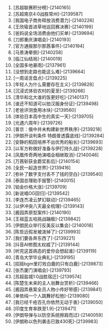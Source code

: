 
1. [苏超联赛积分榜]-[2140165]
1. [苏超南京4:0战胜常州]-[2139587]
1. [我国电子商务释放消费潜力]-[2140226]
1. [王欣瑜首进草地巡回赛决赛]-[2140199]
1. [爸妈说全场消费由他们买单]-[2139694]
1. [刀郎重庆演唱会]-[2140193]
1. [官方通报那尔那茜事件]-[2140194]
1. [马景涛晕倒]-[2140258]
1. [临江仙结局]-[2140019]
1. [全国多地暴雨]-[2137961]
1. [没想到走路也能这么难]-[2139664]
1. [一周谣言盘点]-[2139225]
1. [年轻人为什么需要存在主义]-[2139828]
1. [沉浸式体验农村的夏至]-[2139266]
1. [清华和北大谁的饭更好吃]-[2140137]
1. [谁还不知道可以拍汉服身份证]-[2139498]
1. [老爸评测食用冰块]-[2139560]
1. [体验日本高中生的真实一天]-[2139705]
1. [光遇六周年]-[2139726]
1. [普京：俄中并未构建新世界秩序]-[2139218]
1. [伊朗开谈判条件 特朗普透露底线]-[2139284]
1. [安静的稻田培养不出优秀的船长]-[2139693]
1. [以军方称做好准备与伊打持久战]-[2139228]
1. [凤凰传奇两地演唱会相继取消]-[2140046]
1. [万茜斩获金爵奖影后]-[2140154]
1. [全民一起造世界]-[2139416]
1. [弥补了数字支付丢不了钱的空白]-[2139540]
1. [泰国总理助手报警]-[2140015]
1. [铂金价格大涨]-[2139709]
1. [新说唱OG回归]-[2139542]
1. [李连杰凌云梦幻联动]-[2139465]
1. [以伊冲突八天最全梳理]-[2139143]
1. [酱园弄原型案件]-[2140190]
1. [王祖蓝五哈挑战蹦极]-[2139842]
1. [伊朗民众举行反美反以集会]-[2140018]
1. [陈哲远假发被泼掉了]-[2139993]
1. [我们要各奔东西了]-[2139221]
1. [抖音AI修图太权威了]-[2139144]
1. [听完这首病态的爱你会想起谁]-[2139119]
1. [青岛大学毕业典礼]-[2139195]
1. [招摇bgm里打败白鹿的只有白鹿]-[2139873]
1. [张杰厦门演唱会]-[2139793]
1. [苏超盐城1:0战胜宿迁]-[2139574]
1. [陈楚生未来的主人翁舞台赏析]-[2139466]
1. [酱园弄悬案全员人物小传好带感]-[2139841]
1. [单依纯一个人跳舞好松弛]-[2139080]
1. [我已经千疮百孔你依然无动于衷]-[2139050]
1. [印度生育率跌至1.9]-[2139471]
1. [伊朗导弹与以防空系统擦肩而过]-[2140059]
1. [伊朗称以色列袭击已致430死]-[2139983]